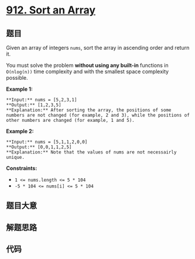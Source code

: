 # [912. Sort an Array](https://leetcode.com/problems/sort-an-array)

## 题目

Given an array of integers `nums`, sort the array in ascending order and
return it.

You must solve the problem **without using any built-in** functions in
`O(nlog(n))` time complexity and with the smallest space complexity possible.



**Example 1:**

    
    
    **Input:** nums = [5,2,3,1]
    **Output:** [1,2,3,5]
    **Explanation:** After sorting the array, the positions of some numbers are not changed (for example, 2 and 3), while the positions of other numbers are changed (for example, 1 and 5).
    

**Example 2:**

    
    
    **Input:** nums = [5,1,1,2,0,0]
    **Output:** [0,0,1,1,2,5]
    **Explanation:** Note that the values of nums are not necessairly unique.
    



**Constraints:**

  * `1 <= nums.length <= 5 * 104`
  * `-5 * 104 <= nums[i] <= 5 * 104`


## 题目大意

## 解题思路

## 代码

```javascript

```
